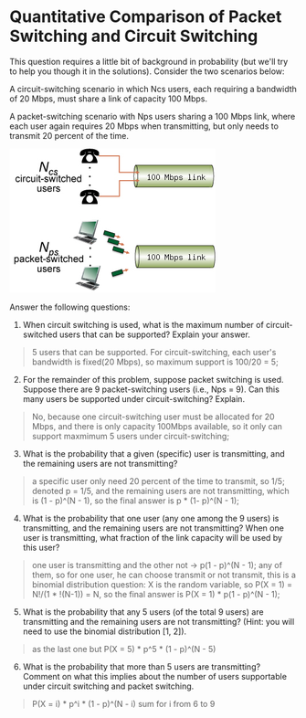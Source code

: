 # Quantitative Comparison of Packet Switching and Circuit Switching

This question requires a little bit of background in probability (but we'll try to help you though it in the solutions). Consider the two scenarios below:

A circuit-switching scenario in which Ncs users, each requiring a bandwidth of 20 Mbps, must share a link of capacity 100 Mbps.

A packet-switching scenario with Nps users sharing a 100 Mbps link, where each user again requires 20 Mbps when transmitting, but only needs to transmit 20 percent of the time.

![image](../../img/Z_ps_versus_cs54974.jpg)

Answer the following questions:

1. When circuit switching is used, what is the maximum number of circuit-switched users that can be supported? Explain your answer.

> 5 users that can be supported. For circuit-switching, each user's bandwidth is fixed(20 Mbps), so maximum support is 100/20 = 5;

2. For the remainder of this problem, suppose packet switching is used. Suppose there are 9 packet-switching users (i.e., Nps = 9). Can this many users be supported under circuit-switching? Explain.

> No, because one circuit-switching user must be allocated for 20 Mbps, and there is only capacity 100Mbps available, so it only can support maxmimum 5 users under circuit-switching;

3. What is the probability that a given (specific) user is transmitting, and the remaining users are not transmitting?

> a specific user only need 20 percent of the time to transmit, so 1/5; denoted p = 1/5, and the remaining users are not transmitting, which is (1 - p)^(N - 1), so the final answer is p * (1- p)^(N - 1);

4. What is the probability that one user (any one among the 9 users) is transmitting, and the remaining users are not transmitting? When one user is transmitting, what fraction of the link capacity will be used by this user?

> one user is transmitting and the other not -> p(1 - p)^(N - 1); any of them, so for one user, he can choose transmit or not transmit, this is a binomial distribution question: X is the random variable, so P(X = 1) = N!/(1 * !(N-1)) = N, so the final answer is P(X = 1) * p(1 - p)^(N - 1);

5. What is the probability that any 5 users (of the total 9 users) are transmitting and the remaining users are not transmitting? (Hint: you will need to use the binomial distribution [1, 2]).

> as the last one but P(X = 5) * p^5 * (1 - p)^(N - 5)

6. What is the probability that more than 5 users are transmitting? Comment on what this implies about the number of users supportable under circuit switching and packet switching.

> P(X = i) * p^i * (1 - p)^(N - i) sum for i from 6 to 9